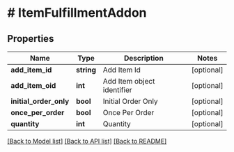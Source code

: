 # # ItemFulfillmentAddon

## Properties

Name | Type | Description | Notes
------------ | ------------- | ------------- | -------------
**add_item_id** | **string** | Add Item Id | [optional]
**add_item_oid** | **int** | Add Item object identifier | [optional]
**initial_order_only** | **bool** | Initial Order Only | [optional]
**once_per_order** | **bool** | Once Per Order | [optional]
**quantity** | **int** | Quantity | [optional]

[[Back to Model list]](../../README.md#models) [[Back to API list]](../../README.md#endpoints) [[Back to README]](../../README.md)
